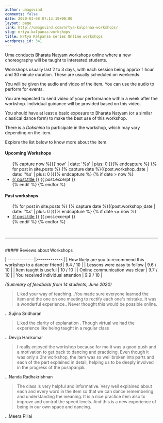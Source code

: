 ```yaml
---
author: umagovind
comments: false
date: 2020-03-08 07:13:19+00:00
layout: page
link: http://umagovind.com/nrtya-kalpanaa-workshops/
slug: nrtya-kalpanaa-workshops
title: Nrtya Kalpanaa series Online workshops
wordpress_id: 341
---
```



Uma conducts Bharata Natyam workshops online where a new choreography will be taught to interested students.   

Workshops usually last 2 to 3 days, with each session being approx 1 hour and 30 minute duration. These are usually scheduled on weekends.

You will be given the audio and video of the item. You can use the audio to perform for events.  

You are expected to send video of your performance within a week after the workshop. Individual guidance will be provided based on this video.

You should have at least a basic exposure to Bharata Natyam (or a similar classical dance form) to make the best use of this workshop.  

There is a _Dakshina_ to participate in the workshop, which may vary depending on the item.

Explore the list below to know more about the item.

#### Upcoming Workshops
<ul>
{% capture now %}{{'now' | date: '%s' | plus: 0 }}{% endcapture %}
{% for post in site.posts %}
  {% capture date %}{{post.workshop_date | date: '%s' | plus: 0 }}{% endcapture %}
  {% if date > now %}
  <li>
    <a href="{{ post.url }}">{{ post.title }}</a>
    {{ post.excerpt }}
  </li>
  {% endif %}
{% endfor %}
</ul>

#### Past workshops
<ul>
{% for post in site.posts %}
  {% capture date %}{{post.workshop_date | date: '%s' | plus: 0 }}{% endcapture %}
  {% if date <= now %}
  <li>
    <a href="{{ post.url }}">{{ post.title }}</a>
    {{ post.excerpt }}
  </li>
  {% endif %}
{% endfor %}
</ul>

<br/>

---

<br/>
##### Reviews about Workshops


| ------------- |:-------------:|
| How  likely are you to recommend this workshop to a dancer friend   | 9.4 / 10 |
| Lessons were easy to follow   | 9.6 / 10      |
| Item taught is useful | 10 / 10      |
| Online communication was clear | 9.7 / 10  |
| You received individual attention | 9.9 / 10  |

_(Summary of feedback from 14 students, June 2020)_

>Liked your way of teaching...You made sure everyone learned the item and the  one on one meeting to rectify each one's mistake..It was a wonderful experience.. Never thought this would be possible online.

...Sujina Sridharan


>Liked the clarity of explanation . Though virtual we had the experience like being taught in a regular class

...Devija Harikumar

>I really enjoyed the workshop because for me it was a good push and a motivation to get back to dancing and practicing. Even though it was only a 3hr workshop, the item was so well broken into parts and each of the part explained in detail, helping us to be deeply involved in the progress of the pushpanjali.

...Nanda Radhakrishnan

>The class is very helpful and informative. Very well explained about each and every word in the item so that we can dance remembering and understanding the meaning. It is a nice practice item also to improve and control the speed levels. And this is a new experience of being in our own space and dancing.

...Meera Pillai
